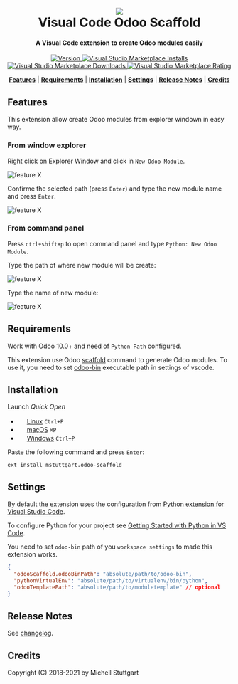 <h1 align="center">
<br>
<a name="top" href="https://marketplace.visualstudio.com/items?itemName=mstuttgart.odoo-scaffold">
<img src="https://raw.githubusercontent.com/mstuttgart/vscode-odoo-scaffold/develop/images/icon.png">
</a>
<br>
Visual Code Odoo Scaffold
<br>
</h1>

<h4 align="center">A Visual Code extension to create Odoo modules easily</h4>

<p align="center">

<a name="top" href="https://marketplace.visualstudio.com/items?itemName=mstuttgart.odoo-scaffold">

  <a href="https://marketplace.visualstudio.com/items?itemName=mstuttgart.odoo-scaffold">
    <img src="https://vsmarketplacebadges.dev/version-short/mstuttgart.odoo-scaffold.png?style=for-the-badge&color=875A7B" alt="Version">
  </a>
  <a href="https://marketplace.visualstudio.com/items?itemName=mstuttgart.odoo-scaffold">
<img alt="Visual Studio Marketplace Installs" src="https://img.shields.io/visual-studio-marketplace/i/mstuttgart.odoo-scaffold?color=875A7B&style=for-the-badge">
  </a>
  <a href="https://marketplace.visualstudio.com/items?itemName=mstuttgart.odoo-scaffold">
<img alt="Visual Studio Marketplace Downloads" src="https://img.shields.io/visual-studio-marketplace/d/mstuttgart.odoo-scaffold?color=875A7B&style=for-the-badge">
  </a>
  <a href="https://marketplace.visualstudio.com/items?itemName=mstuttgart.odoo-scaffold">
<img alt="Visual Studio Marketplace Rating" src="https://img.shields.io/visual-studio-marketplace/r/mstuttgart.odoo-scaffold?color=875A7B&style=for-the-badge">
  </a>

</p>

<p align="center">
<b><a href="#features">Features</a></b>
|
<b><a href="#requirements">Requirements</a></b>
|
<b><a href="#installation">Installation</a></b>
|
<b><a href="#settings">Settings</a></b>
|
<b><a href="#release-notes">Release Notes</a></b>
|
<b><a href="#credits">Credits</a></b>
</p>

## Features

This extension allow create Odoo modules from explorer windown in easy way.

### From window explorer

Right click on Explorer Window and click in `New Odoo Module`.

![feature X](https://raw.githubusercontent.com/mstuttgart/vscode-odoo-scaffold/develop/images/screenshot.png)

Confirme the selected path (press `Enter`) and type the new module name and press `Enter`.

![feature X](https://raw.githubusercontent.com/mstuttgart/vscode-odoo-scaffold/develop/images/screenshot_1.png)

### From command panel

Press `ctrl+shift+p` to open command panel and type `Python: New Odoo Module`. 

Type the path of where new module will be create:

![feature X](https://raw.githubusercontent.com/mstuttgart/vscode-odoo-scaffold/develop/images/screenshot2.png)

Type the name of new module:

![feature X](https://raw.githubusercontent.com/mstuttgart/vscode-odoo-scaffold/develop/images/screenshot_1.png)

## Requirements

Work with Odoo 10.0+ and need of `Python Path` configured.

This extension use Odoo  [scaffold](https://www.odoo.com/documentation/11.0/reference/cmdline.html#scaffolding) command to generate Odoo modules. To use it, you need to set [odoo-bin](https://github.com/odoo/odoo/blob/11.0/odoo-bin) executable path in settings of vscode.

## Installation

Launch *Quick Open*
  - <img src="https://www.kernel.org/theme/images/logos/favicon.png" width=16 height=16/> <a href="https://code.visualstudio.com/shortcuts/keyboard-shortcuts-linux.pdf">Linux</a> `Ctrl+P`
  - <img src="https://developer.apple.com/favicon.ico" width=16 height=16/> <a href="https://code.visualstudio.com/shortcuts/keyboard-shortcuts-macos.pdf">macOS</a> `⌘P`
  - <img src="https://www.microsoft.com/favicon.ico" width=16 height=16/> <a href="https://code.visualstudio.com/shortcuts/keyboard-shortcuts-windows.pdf">Windows</a> `Ctrl+P`

Paste the following command and press `Enter`:

```
ext install mstuttgart.odoo-scaffold
```

## Settings

By default the extension uses the configuration from [Python extension for Visual Studio Code](https://marketplace.visualstudio.com/items?itemName=ms-python.python).

To configure Python for your project see [Getting Started with Python in VS Code](https://code.visualstudio.com/docs/python/python-tutorial).

You need to set `odoo-bin` path of you `workspace settings` to made this extension works.

```json
{
  "odooScaffold.odooBinPath": "absolute/path/to/odoo-bin",
  "pythonVirtualEnv": "absolute/path/to/virtualenv/bin/python",
  "odooTemplatePath": "absolute/path/to/moduletemplate" // optional
}
```

## Release Notes

See [changelog](CHANGELOG.md).

## Credits

Copyright (C) 2018-2021 by Michell Stuttgart
